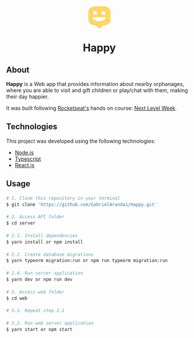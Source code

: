 <h1 align="center">
    <img alt="happy" style="width: 60px; height: 60px;" title="Happy" src="./web/public/favicon.svg"/>
    <p>Happy</p>
</h1>

## About

**Happy** is a Web app that provides information about nearby orphanages, where you are able to visit and gift children or play/chat with them, making their day happier.

It was built following [Rocketseat's](https://rocketseat.com.br/) hands on course: [Next Level Week](https://nextlevelweek.com/).

## Technologies

This project was developed using the following technologies:

- [Node.js](https://nodejs.org/)
- [Typescript](https://www.typescriptlang.org/)
- [React.js](https://reactjs.org/)

## Usage

```bash
# 1. Clone this repository in your terminal
$ git clone 'https://github.com/GabrielAranda1/Happy.git'

# 2. Access API folder
$ cd server

# 2.1. Install dependencies
$ yarn install or npm install

# 2.2. Create database migrations
$ yarn typeorm migration:run or npm run typeorm migration:run

# 2.4. Run server application
$ yarn dev or npm run dev

# 3. Access web folder
$ cd web

# 3.1. Repeat step 2.1

# 3.2. Run web server application
$ yarn start or npm start
```
